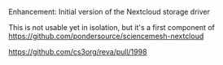 Enhancement: Initial version of the Nextcloud storage driver

This is not usable yet in isolation, but it's a first component of
https://github.com/pondersource/sciencemesh-nextcloud

https://github.com/cs3org/reva/pull/1998
